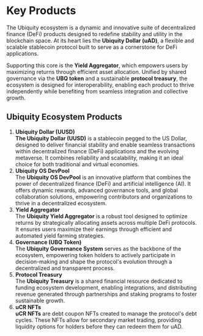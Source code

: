 # Key Products

The Ubiquity ecosystem is a dynamic and innovative suite of decentralized finance (DeFi) products designed to redefine stability and utility in the blockchain space. At its heart lies the **Ubiquity Dollar (uAD)**, a flexible and scalable stablecoin protocol built to serve as a cornerstone for DeFi applications.&#x20;

Supporting this core is the **Yield Aggregator**, which empowers users by maximizing returns through efficient asset allocation. Unified by shared governance via the **UBQ token** and a sustainable **protocol treasury**, the ecosystem is designed for interoperability, enabling each product to thrive independently while benefiting from seamless integration and collective growth.

## Ubiquity Ecosystem Products

1. **Ubiquity Dollar (UUSD)**\
   **The Ubiquity Dollar (UUSD)** is a stablecoin pegged to the US Dollar, designed to deliver financial stability and enable seamless transactions within decentralized finance (DeFi) applications and the evolving metaverse. It combines reliability and scalability, making it an ideal choice for both traditional and virtual economies.
2. **Ubiquity OS DevPool**\
   The **Ubiquity OS DevPool** is an innovative platform that combines the power of decentralized finance (DeFi) and artificial intelligence (AI). It offers dynamic rewards, advanced governance tools, and global collaboration solutions, empowering contributors and organizations to thrive in a decentralized ecosystem.
3. **Yield Aggregator**\
   The **Ubiquity Yield Aggregator** is a robust tool designed to optimize returns by strategically allocating assets across multiple DeFi protocols. It ensures users maximize their earnings through efficient and automated yield farming strategies.
4. **Governance (UBQ Token)**\
   The **Ubiquity Governance System** serves as the backbone of the ecosystem, empowering token holders to actively participate in decision-making and shape the protocol's evolution through a decentralized and transparent process.
5. **Protocol Treasury**\
   The **Ubiquity Treasury** is a shared financial resource dedicated to funding ecosystem development, enabling integrations, and distributing revenue generated through partnerships and staking programs to foster sustainable growth.
6. **uCR NFTs**\
   **uCR NFTs** are debt coupon NFTs created to manage the protocol's debt cycles. These NFTs allow for secondary market trading, providing liquidity options for holders before they can redeem them for uAD.

